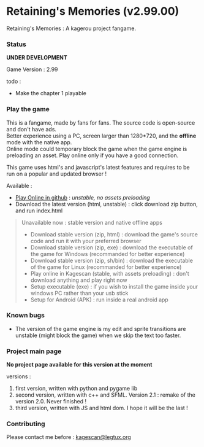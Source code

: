 # Retaining's Memories (v2.99.00)
Retaining's Memories : A kagerou project fangame.

### Status
**UNDER DEVELOPMENT**

Game Version : 2.99

todo : 

* Make the chapter 1 playable

### Play the game

This is a fangame, made by fans for fans. The source code is open-source and don't have ads.  
Better experience using a PC, screen larger than 1280*720, and the **offline** mode with the native app.  
Online mode could temporary block the game when the game engine is preloading an asset. Play online only if you have a good connection.

This game uses html's and javascript's latest features and requires to be run on a popular and updated browser !

Available :  
* [Play Online in github](https://logantann.github.io/kagepro2/) : *unstable, no assets preloading*
* Download the latest version (html, unstable) : click download zip button, and run index.html

> Unavailable now : stable version and native offline apps  
> * Download stable version (zip, html) : download the game's source code and run it with your preferred browser 
> * Download stable version (zip, exe) : download the executable of the game for Windows (recommanded for better experience)
> * Download stable version (zip, sh/bin) : download the executable of the game for Linux (recommanded for better experience)
> * Play online in Kagescan (stable, with assets preloading) : don't download anything and play right now
> * Setup executable (exe) : if you wish to install the game inside your windows PC rather than your usb stick
> * Setup for Android (APK) : run inside a real android app



### Known bugs

* The version of the game engine is my edit and sprite transitions are unstable (might block the game) when we skip the text too faster.

### Project main page

__No project page available for this version at the moment__

versions : 

1. first version, written with python and pygame lib  
2. second version, written with c++ and SFML. Version 2.1 : remake of the version 2.0. Never finished !  
3. third version, written with JS and html dom. I hope it will be the last !

### Contributing
Please contact me before : <kagescan@legtux.org>
